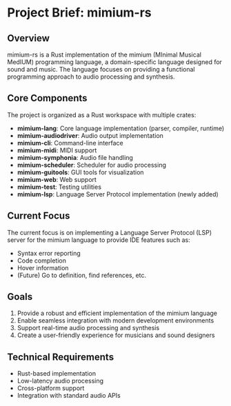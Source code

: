 # Project Brief: mimium-rs

## Overview

mimium-rs is a Rust implementation of the mimium (MInimal Musical MedIUM) programming language, a domain-specific language designed for sound and music. The language focuses on providing a functional programming approach to audio processing and synthesis.

## Core Components

The project is organized as a Rust workspace with multiple crates:

- **mimium-lang**: Core language implementation (parser, compiler, runtime)
- **mimium-audiodriver**: Audio output implementation
- **mimium-cli**: Command-line interface
- **mimium-midi**: MIDI support
- **mimium-symphonia**: Audio file handling
- **mimium-scheduler**: Scheduler for audio processing
- **mimium-guitools**: GUI tools for visualization
- **mimium-web**: Web support
- **mimium-test**: Testing utilities
- **mimium-lsp**: Language Server Protocol implementation (newly added)

## Current Focus

The current focus is on implementing a Language Server Protocol (LSP) server for the mimium language to provide IDE features such as:

- Syntax error reporting
- Code completion
- Hover information
- (Future) Go to definition, find references, etc.

## Goals

1. Provide a robust and efficient implementation of the mimium language
2. Enable seamless integration with modern development environments
3. Support real-time audio processing and synthesis
4. Create a user-friendly experience for musicians and sound designers

## Technical Requirements

- Rust-based implementation
- Low-latency audio processing
- Cross-platform support
- Integration with standard audio APIs
